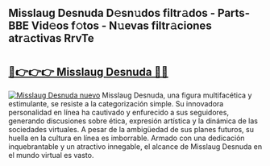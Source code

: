 ## Misslaug Desnuda D𝚎sn𝚞dos filtr𝚊dos - Parts-BBE Vid𝚎os f𝚘tos - N𝚞evas filtr𝚊ciones atr𝚊ctivas RrvTe

# <h2><a href="http://mb9vhn.tromn.icu/?c=Misslaug+Desnuda">🔗👉👉👉 Misslaug Desnuda 🔗🔗</a></h2>

[![Misslaug Desnuda nuevo](https://i.imgur.com/pEAQMta.gif)](http://mb9vhn.tromn.icu/?c=Misslaug+Desnuda)
Misslaug Desnuda, una figura multifacética y estimulante, se resiste a la categorización simple. Su innovadora personalidad en línea ha cautivado y enfurecido a sus seguidores, generando discusiones sobre ética, expresión artística y la dinámica de las sociedades virtuales. A pesar de la ambigüedad de sus planes futuros, su huella en la cultura en línea es imborrable. Armado con una dedicación inquebrantable y un atractivo innegable, el alcance de Misslaug Desnuda en el mundo virtual es vasto.
